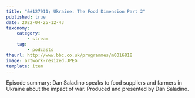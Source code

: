 ```yaml
---
title: "&#127911; Ukraine: The Food Dimension Part 2"
published: true
date: 2022-04-25-12-43
taxonomy:
    category:
        - stream
    tag:
        - podcasts
theurl: http://www.bbc.co.uk/programmes/m0016818
image: artwork-resized.JPEG
template: item
---
```


Episode summary: Dan Saladino speaks to food suppliers and farmers in Ukraine about the impact of war. Produced and presented by Dan Saladino.
